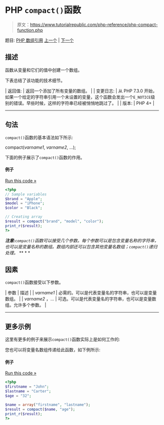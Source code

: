 # PHP `compact()`函数

> 原文：<https://www.tutorialrepublic.com/php-reference/php-compact-function.php>

题目: [PHP 数组引用](php-array-functions.php) [上一个](php-asort-function.php) | [下一个](php-count-function.php)

## 描述

函数从变量和它们的值中创建一个数组。

下表总结了该功能的技术细节。

| 返回值: | 返回一个添加了所有变量的数组。 |
| 变更日志: | 从 PHP 7.3.0 开始，如果一个给定的字符串引用一个未设置的变量，这个函数会发出一个`E_NOTICE`级别的错误。早些时候，这样的字符串已经被悄悄地跳过了。 |
| 版本: | PHP 4+ |

* * *

## 句法

`compact()`函数的基本语法如下所示:

compact(*varname1*, *varname2*, ...);

下面的例子展示了`compact()`函数的作用。

#### 例子

[Run this code »](../codelab.php?topic=php&file=create-an-array-from-variables-and-their-values "Run this code to view the output")

```php
<?php
// Sample variables
$brand = "Apple";
$model = "iPhone";
$color = "Black";

// Creating array 
$result = compact("brand", "model", "color");
print_r($result);
?>
```

 ***注意:**`compact()`函数可以接受几个参数。每个参数可以是包含变量名称的字符串，也可以是变量名称的数组。数组内部还可以包含其他变量名数组；`compact()`递归处理。*  ** * *

## 因素

`compact()`函数接受以下参数。

| 参数 | 描述 |
| *varname1* | 必需的。可以是代表变量名的字符串，也可以是变量数组。 |
| *varname2* ，... | 可选。可以是代表变量名的字符串，也可以是变量数组。允许多个参数。 |

* * *

## 更多示例

这里有更多的例子来展示`compact()`函数实际上是如何工作的:

您也可以将变量名数组传递给此函数，如下例所示:

#### 例子

[Run this code »](../codelab.php?topic=php&file=create-an-array-from-array-of-variable-names "Run this code to view the output")

```php
<?php
$firstname = "John";
$lastname = "Carter";
$age = "32";

$name = array("firstname", "lastname");
$result = compact($name, "age");
print_r($result);
?>
```

